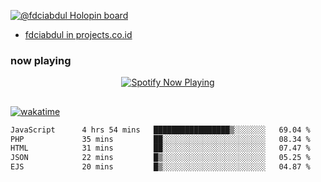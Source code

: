 [![@fdciabdul Holopin board](https://holopin.io/api/user/board?user=fdciabdul)](https://holopin.io/@fdciabdul)

- [fdciabdul in projects.co.id](https://projects.co.id/public/browse_users/view/496e26/fdciabdul)

### now playing 

<p align="center">
  <a href="https://open.spotify.com/user/31ljmyymhthokwewwcd6dsdmvprm" target="_blank"><img src="https://novatorem-psi-rosy.vercel.app/api/spotify" alt="Spotify Now Playing"/></a>
</p>

##

[![wakatime](https://wakatime.com/badge/user/87646243-158a-4241-a3cb-668e1fa2dbb8.svg)](https://wakatime.com/@87646243-158a-4241-a3cb-668e1fa2dbb8)
<!--START_SECTION:waka-->

```txt
JavaScript      4 hrs 54 mins   █████████████████▒░░░░░░░   69.04 %
PHP             35 mins         ██░░░░░░░░░░░░░░░░░░░░░░░   08.34 %
HTML            31 mins         ██░░░░░░░░░░░░░░░░░░░░░░░   07.47 %
JSON            22 mins         █▒░░░░░░░░░░░░░░░░░░░░░░░   05.25 %
EJS             20 mins         █▒░░░░░░░░░░░░░░░░░░░░░░░   04.87 %
```

<!--END_SECTION:waka-->
